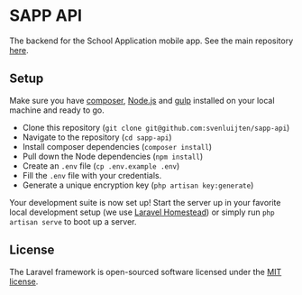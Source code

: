 # SAPP API
The backend for the School Application mobile app. See the main repository
[here](https://github.com/svenluijten/sapp).

## Setup
Make sure you have [composer](https://getcomposer.org), [Node.js](https://nodejs.org/en/)
and [gulp](http://gulpjs.com/) installed on your local machine and ready to go.

- Clone this repository (`git clone git@github.com:svenluijten/sapp-api`)
- Navigate to the repository (`cd sapp-api`)
- Install composer dependencies (`composer install`)
- Pull down the Node dependencies (`npm install`)
- Create an `.env` file (`cp .env.example .env`)
- Fill the `.env` file with your credentials.
- Generate a unique encryption key (`php artisan key:generate`)

Your development suite is now set up! Start the server up in your favorite local
development setup (we use [Laravel Homestead](https://laravel.com/docs/5.2/homestead))
or simply run `php artisan serve` to boot up a server.

## License
The Laravel framework is open-sourced software licensed under the [MIT license](http://opensource.org/licenses/MIT).
